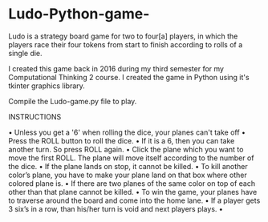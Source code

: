 
# Ludo-Python-game-
Ludo is a strategy board game for two to four[a] players, in which the players race their four tokens from start to finish according to rolls of a single die.

I created this game back in 2016 during my third semester for my Computational Thinking 2 course. I created the game in Python using it's tkinter graphics library.

Compile the Ludo-game.py file to play.

INSTRUCTIONS

•	Unless you get a '6' when rolling the dice, your planes can't take off
•	Press the ROLL button to roll the dice.
•	If it is a 6, then you can take another turn. So press ROLL again.
•	Click the plane which you want to move the first ROLL. The plane will move itself according to the number of the dice.
•	If the plane lands on stop, it cannot be killed.
•	To kill another color’s plane, you have to make your plane land on that box where other colored plane is.
•	If there are two planes of the same color on top of each other than that plane cannot be killed.
•	To win the game, your planes have to traverse around the board and come into the home lane.
•	If a player gets 3 six’s in a row, than his/her turn is void and next players plays.
•	
